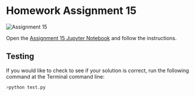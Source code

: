 # Homework Assignment 15

![Assignment 15](https://github.com/PGE323M/assignment15/workflows/.github/workflows/assignment15.yml/badge.svg)

Open the [Assignment 15 Jupyter Notebook](assignment15.ipynb) and follow the instructions.

## Testing

If you would like to check to see if your solution is correct, run the following command at the Terminal command line:


```bash
>python test.py
```
